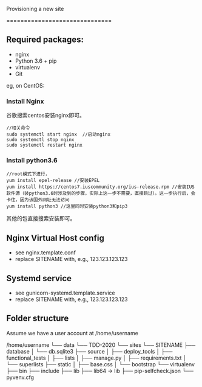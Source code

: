 Provisioning a new site

==============================

## Required packages:

* nginx
* Python 3.6 + pip
* virtualenv 
* Git

eg, on CentOS:

### Install Nginx

谷歌搜索centos安装nginx即可。

```
//相关命令
sudo systemctl start nginx	//启动nginx
sudo systemctl stop nginx
sudo systemctl restart nginx
```

### Install python3.6

```
//root模式下进行，
yum install epel-release //安装EPEL
yum install https://centos7.iuscommunity.org/ius-release.rpm //安装IUS软件源（装python3.6时涉及到的步骤，实际上这一步不需要，直接跳过）。这一步执行后，会卡住，因为该国外网址无法访问
yum install python3	//这里同时安装python3和pip3
```

其他的包直接搜索安装即可。

## Nginx Virtual Host config

* see nginx.template.conf
* replace SITENAME with, e.g., 123.123.123.123

## Systemd service

* see gunicorn-systemd.template.service
* replace SITENAME with, e.g., 123.123.123.123

## Folder structure

Assume we have a user account at /home/username

/home/username
    └── data
        └── TDD-2020
            └── sites
                └── SITENAME
                    ├── database
                    │   └── db.sqlite3
                    ├── source
                    │   ├── deploy_tools
                    │   ├── functional_tests
                    │   ├── lists
                    │   ├── manage.py
                    │   ├── requirements.txt
                    │   └── superlists
                    ├── static
                    │   ├── base.css
                    │   └── bootstrap
                    └── virtualenv
                        ├── bin
                        ├── include
                        ├── lib
                        ├── lib64 -> lib
                        ├── pip-selfcheck.json
                        └── pyvenv.cfg
